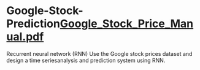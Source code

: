 # Google-Stock-Prediction[Google_Stock_Price_Manual.pdf](https://github.com/DhruvMorey/Google-Stock-Prediction/files/11713008/Google_Stock_Price_Manual.pdf)

Recurrent neural network (RNN) Use the Google stock prices dataset
and design a time seriesanalysis and prediction system using RNN.
